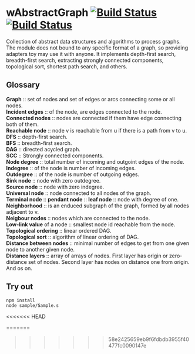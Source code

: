 
# wAbstractGraph [![Build Status](https://travis-ci.org/Wandalen/wAbstractGraph.svg?branch=master)](https://travis-ci.org/Wandalen/wAbstractGraph) [![Build Status](https://ci.appveyor.com/api/projects/status/github/Wandalen/wabstractgraph)](https://ci.appveyor.com/project/Wandalen/wabstractgraph)

Collection of abstract data structures and algorithms to process graphs. The module does not bound to any specific format of a graph, so providing adapters toy may use it with anyone. It implements depth-first search, breadth-first search, extracting strongly connected components, topological sort, shortest path search, and others.

## Glossary

**Graph** :: set of nodes and set of edges or arcs connecting some or all nodes. </br>
**Incident edges** :: of the node, are edges connected to the node. </br>
**Connected nodes** :: nodes are connected if them have edge connecting both of them. </br>
**Reachable node** :: node v is reachable from u if there is a path from v to u. </br>
**DFS** :: depth-first search. </br>
**BFS** :: breadth-first search. </br>
**DAG** :: directed acycled graph. </br>
**SCC** :: Strongly connected components. </br>
**Node degree** :: total number of incoming and outgoint edges of the node. </br>
**Indegree** :: of the node is number of incoming edges. </br>
**Outdegree** :: of the node is number of outgoing edges. </br>
**Sink node** :: node with zero outdegree. </br>
**Source node** :: node with zero indegree. </br>
**Universal node** :: node connected to all nodes of the graph. </br>
**Terminal node** :: **pendant node** :: **leaf node** :: node with degree of one. </br>
**Neighborhood** :: is an enduced subgraph of the graph, formed by all nodes adjacent to v. </br>
**Neigbour nodes** :: nodes which are connected to the node. </br>
**Low-link value** of a node :: smallest node id reachable from the node. </br>
**Topological ordering** :: linear ordered DAG. </br>
**Topological sort** :: algorithm of linear ordering of DAG. </br>
**Distance between nodes** :: minimal number of edges to get from one given node to another given node. </br>
**Distance layers** :: array of arrays of nodes. First layer has origin or zero-distance set of nodes. Second layer has nodes on distance one from origin. And os on. </br>

## Try out
```
npm install
node sample/Sample.s
```

<<<<<<< HEAD


=======
>>>>>>> 58e2425659eb9f6fdbdb3955f40477fc0090147e


